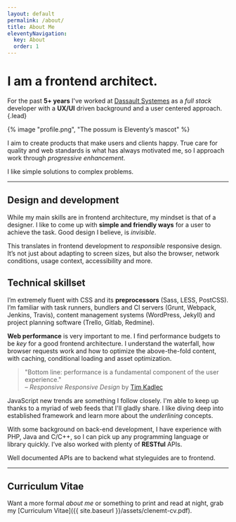 ```yaml
---
layout: default
permalink: /about/
title: About Me
eleventyNavigation:
  key: About
  order: 1
---
```


<div class="container">

# I am a frontend architect.

For the past **5+ years** I've worked at [Dassault Systemes](http://www.3ds.com/fr/) as a _full stack_ developer with a **UX/UI** driven background and a user centered approach. {.lead}

{% image "profile.png", "The possum is Eleventy’s mascot" %}

I aim to create products that make users and clients happy. True care for quality and web standards is what has always motivated me, so I approach work through _progressive enhancement_.

I like simple solutions to complex problems.

---

## Design and development

While my main skills are in frontend architecture, my mindset is that of a designer. I like to come up with **simple and friendly ways** for a user to achieve the task. Good design I believe, is _invisible_.

This translates in frontend development to _responsible_ responsive design. It’s not just about adapting to screen sizes, but also the browser, network conditions, usage context, accessibility and more.

## Technical skillset

I’m extremely fluent with CSS and its **preprocessors** (Sass, LESS, PostCSS). I’m familiar with task runners, bundlers and CI servers (Grunt, Webpack, Jenkins, Travis), content management systems (WordPress, Jekyll) and project planning software (Trello, Gitlab, Redmine).

**Web performance** is very important to me. I find performance budgets to be _key_ for a good frontend architecture. I understand the waterfall, how browser requests work and how to optimize the above-the-fold content, with caching, conditional loading and asset optimization.

> "Bottom line: performance is a fundamental component of the user experience."<br>
> – _Responsive Responsive Design_ by [Tim Kadlec](https://24ways.org/2012/responsive-responsive-design/)

JavaScript new trends are something I follow closely. I'm able to keep up thanks to a myriad of web feeds that I'll gladly share. I like diving deep into established framework and learn more about the _underlining_ concepts.

With some background on back-end development, I have experience with PHP, Java and C/C++, so I can pick up any programming language or library quickly. I’ve also worked with plenty of **RESTful** APIs.

Well documented APIs are to backend what styleguides are to frontend.

---

## Curriculum Vitae

Want a more formal _about me_ or something to print and read at night, grab my [Curriculum Vitae]({{ site.baseurl }}/assets/clenemt-cv.pdf).

</div>
